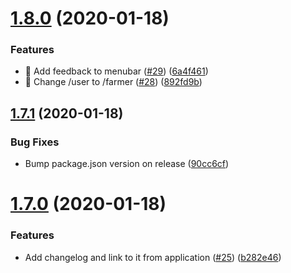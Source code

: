 # [1.8.0](https://github.com/martolini/sdv/compare/v1.7.1...v1.8.0) (2020-01-18)


### Features

* 🎸 Add feedback to menubar ([#29](https://github.com/martolini/sdv/issues/29)) ([6a4f461](https://github.com/martolini/sdv/commit/6a4f461ec34b98525be13e01a8d00ccef7173cfe))
* 🎸 Change /user to /farmer ([#28](https://github.com/martolini/sdv/issues/28)) ([892fd9b](https://github.com/martolini/sdv/commit/892fd9b4e81387a0146889de56d12dfa826fc694))

## [1.7.1](https://github.com/martolini/sdv/compare/v1.7.0...v1.7.1) (2020-01-18)


### Bug Fixes

* Bump package.json version on release ([90cc6cf](https://github.com/martolini/sdv/commit/90cc6cfaff02936dd69cc91cffecc0cc3b84e167))

# [1.7.0](https://github.com/martolini/sdv/compare/v1.6.0...v1.7.0) (2020-01-18)


### Features

* Add changelog and link to it from application ([#25](https://github.com/martolini/sdv/issues/25)) ([b282e46](https://github.com/martolini/sdv/commit/b282e46126c8b5e26faa7d086f55e6de912fde34))
